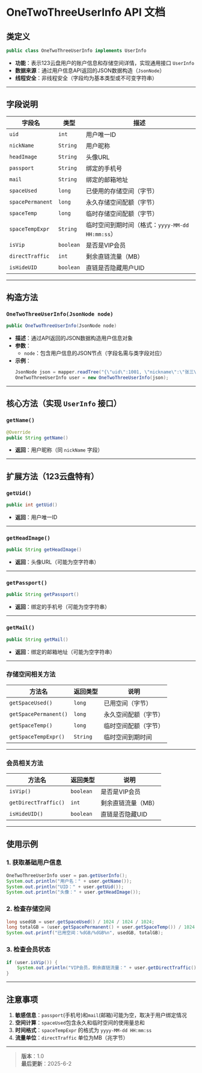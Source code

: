 # OneTwoThreeUserInfo API 文档

## 类定义
```java
public class OneTwoThreeUserInfo implements UserInfo
```
- **功能**：表示123云盘用户的账户信息和存储空间详情，实现通用接口 `UserInfo`
- **数据来源**：通过用户信息API返回的JSON数据构造（`JsonNode`）
- **线程安全**：非线程安全（字段均为基本类型或不可变字符串）

---

## 字段说明

| 字段名              | 类型        | 描述                                 |
|------------------|-----------|------------------------------------|
| `uid`            | `int`     | 用户唯一ID                             |
| `nickName`       | `String`  | 用户昵称                               |
| `headImage`      | `String`  | 头像URL                              |
| `passport`       | `String`  | 绑定的手机号                             |
| `mail`           | `String`  | 绑定的邮箱地址                            |
| `spaceUsed`      | `long`    | 已使用的存储空间（字节）                       |
| `spacePermanent` | `long`    | 永久存储空间配额（字节）                       |
| `spaceTemp`      | `long`    | 临时存储空间配额（字节）                       |
| `spaceTempExpr`  | `String`  | 临时空间到期时间（格式：`yyyy-MM-dd HH:mm:ss`） |
| `isVip`          | `boolean` | 是否是VIP会员                           |
| `directTraffic`  | `int`     | 剩余直链流量（MB）                         |
| `isHideUID`      | `boolean` | 直链是否隐藏用户UID                        |

---

## 构造方法

### `OneTwoThreeUserInfo(JsonNode node)`
```java
public OneTwoThreeUserInfo(JsonNode node)
```
- **描述**：通过API返回的JSON数据构造用户信息对象
- **参数**：
    - `node`：包含用户信息的JSON节点（字段名需与类字段对应）
- **示例**：
  ```java
  JsonNode json = mapper.readTree("{\"uid\":1001, \"nickname\":\"张三\", ...}");
  OneTwoThreeUserInfo user = new OneTwoThreeUserInfo(json);
  ```

---

## 核心方法（实现 `UserInfo` 接口）

### `getName()`
```java
@Override
public String getName()
```
- **返回**：用户昵称（同 `nickName` 字段）

---

## 扩展方法（123云盘特有）

### `getUid()`
```java
public int getUid()
```
- **返回**：用户唯一ID

---

### `getHeadImage()`
```java
public String getHeadImage()
```
- **返回**：头像URL（可能为空字符串）

---

### `getPassport()`
```java
public String getPassport()
```
- **返回**：绑定的手机号（可能为空字符串）

---

### `getMail()`
```java
public String getMail()
```
- **返回**：绑定的邮箱地址（可能为空字符串）

---

### 存储空间相关方法

| 方法名                   | 返回类型     | 说明         |
|-----------------------|----------|------------|
| `getSpaceUsed()`      | `long`   | 已用空间（字节）   |
| `getSpacePermanent()` | `long`   | 永久空间配额（字节） |
| `getSpaceTemp()`      | `long`   | 临时空间配额（字节） |
| `getSpaceTempExpr()`  | `String` | 临时空间到期时间   |

---

### 会员相关方法

| 方法名                  | 返回类型      | 说明         |
|----------------------|-----------|------------|
| `isVip()`            | `boolean` | 是否是VIP会员   |
| `getDirectTraffic()` | `int`     | 剩余直链流量（MB） |
| `isHideUID()`        | `boolean` | 直链是否隐藏UID  |

---

## 使用示例

### 1. 获取基础用户信息
```java
OneTwoThreeUserInfo user = pan.getUserInfo();
System.out.println("用户名：" + user.getName());
System.out.println("UID：" + user.getUid());
System.out.println("头像：" + user.getHeadImage());
```

### 2. 检查存储空间
```java
long usedGB = user.getSpaceUsed() / 1024 / 1024 / 1024;
long totalGB = (user.getSpacePermanent() + user.getSpaceTemp()) / 1024 / 1024 / 1024;
System.out.printf("已用空间：%dGB/%dGB%n", usedGB, totalGB);
```

### 3. 检查会员状态
```java
if (user.isVip()) {
    System.out.println("VIP会员，剩余直链流量：" + user.getDirectTraffic() + "MB");
}
```

---

## 注意事项
1. **敏感信息**：`passport`(手机号)和`mail`(邮箱)可能为空，取决于用户绑定情况
2. **空间计算**：`spaceUsed`包含永久和临时空间的使用量总和
3. **时间格式**：`spaceTempExpr` 的格式为 `yyyy-MM-dd HH:mm:ss`
4. **流量单位**：`directTraffic` 单位为MB（兆字节）

---

> **版本**：1.0  
> **最后更新**：2025-6-2